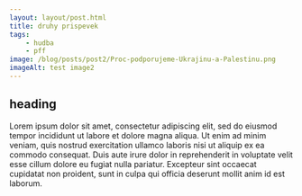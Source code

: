 ```yaml
---
layout: layout/post.html
title: druhy prispevek
tags: 
    - hudba
    - pff
image: /blog/posts/post2/Proc-podporujeme-Ukrajinu-a-Palestinu.png
imageAlt: test image2
---
```

## heading

Lorem ipsum dolor sit amet, consectetur adipiscing elit, sed do eiusmod tempor incididunt ut labore et dolore magna aliqua. Ut enim ad minim veniam, quis nostrud exercitation ullamco laboris nisi ut aliquip ex ea commodo consequat. Duis aute irure dolor in reprehenderit in voluptate velit esse cillum dolore eu fugiat nulla pariatur. Excepteur sint occaecat cupidatat non proident, sunt in culpa qui officia deserunt mollit anim id est laborum.